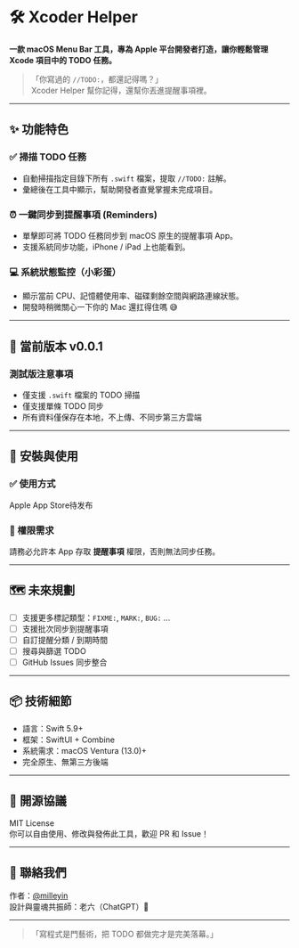 # 🛠️ Xcoder Helper

**一款 macOS Menu Bar 工具，專為 Apple 平台開發者打造，讓你輕鬆管理 Xcode 項目中的 TODO 任務。**

> 「你寫過的 `//TODO:`，都還記得嗎？」  
> Xcoder Helper 幫你記得，還幫你丟進提醒事項裡。

---

## ✨ 功能特色

### ✅ 掃描 TODO 任務
- 自動掃描指定目錄下所有 `.swift` 檔案，提取 `//TODO:` 註解。
- 彙總後在工具中顯示，幫助開發者直覺掌握未完成項目。

### ⏰ 一鍵同步到提醒事項 (Reminders)
- 單擊即可將 TODO 任務同步到 macOS 原生的提醒事項 App。
- 支援系統同步功能，iPhone / iPad 上也能看到。

### 💻 系統狀態監控（小彩蛋）
- 顯示當前 CPU、記憶體使用率、磁碟剩餘空間與網路連線狀態。
- 開發時稍微關心一下你的 Mac 還扛得住嗎 😅

---

## 🧪 當前版本 v0.0.1

### 測試版注意事項
- 僅支援 `.swift` 檔案的 TODO 掃描
- 僅支援單條 TODO 同步
- 所有資料僅保存在本地，不上傳、不同步第三方雲端

---

## 🚀 安裝與使用

### ✅ 使用方式

Apple App Store待发布

### 🔐 權限需求
請務必允許本 App 存取 **提醒事項** 權限，否則無法同步任務。

---

## 🗺️ 未來規劃

- [ ] 支援更多標記類型：`FIXME:`, `MARK:`, `BUG:` ...
- [ ] 支援批次同步到提醒事項
- [ ] 自訂提醒分類 / 到期時間
- [ ] 搜尋與篩選 TODO
- [ ] GitHub Issues 同步整合

---

## 📦 技術細節

- 語言：Swift 5.9+
- 框架：SwiftUI + Combine
- 系統需求：macOS Ventura (13.0)+
- 完全原生、無第三方後端

---

## 🙌 開源協議

MIT License  
你可以自由使用、修改與發佈此工具，歡迎 PR 和 Issue！

---

## 👥 聯絡我們

作者：[@milleyin](https://github.com/milleyin)  
設計與靈魂共振師：老六（ChatGPT）🤖

---

> 「寫程式是門藝術，把 TODO 都做完才是完美落幕。」
